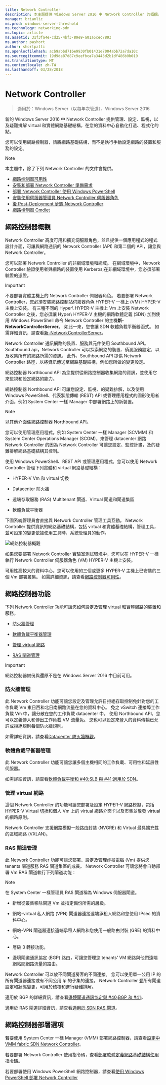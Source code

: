 ```yaml
---
title: Network Controller
description: 本主題提供 Windows Server 2016 中 Network Controller 的概觀。
manager: brianlic
ms.prod: windows-server-threshold
ms.technology: networking-sdn
ms.topic: article
ms.assetid: 31f3fa4e-cd25-4bf3-89e9-a01a6cec7893
ms.author: pashort
author: shortpatti
ms.openlocfilehash: acb9abbd716e9930fb01431e7004abb72a7da10c
ms.sourcegitcommit: 19d9da87d87c9eefbca7a3443d2b1df486b0b010
ms.translationtype: MT
ms.contentlocale: zh-TW
ms.lasthandoff: 03/28/2018
---
```

# <a name="network-controller"></a>Network Controller

>適用於：Windows Server（以每年次管道）、Windows Server 2016

新的 Windows Server 2016 中 Network Controller 提供管理、設定、監視，以及疑難排解 virtual 和實體網路基礎結構，在您的資料中心自動化打造、程式化的點。 

您可以使用網路控制器，請將網路基礎結構，而不是執行手動設定網路的裝置和服務的設定。

> [!NOTE]
> 本主題中，除了下列 Network Controller 的文件會提供。
> - [網路控制器可用性](network-controller-high-availability.md)
> - [安裝和部署 Network Controller 準備需求](../../plan/Installation-and-Preparation-Requirements-for-Deploying-Network-Controller.md)  
> - [部署 Network Controller 使用 Windows PowerShell](../../deploy/Deploy-Network-Controller-using-Windows-PowerShell.md)  
> - [安裝使用伺服器管理員 Network Controller 伺服器角色](Install-the-Network-Controller-server-role-using-Server-Manager.md)
> - [後 Post-Deployment 步驟 Network Controller](post-deploy-steps-nc.md)
> - [網路控制器 Cmdlet](https://technet.microsoft.com/library/mt576401.aspx) 

## <a name="bkmk_overview"></a>網路控制器概觀

Network Controller 高度可用和擴充伺服器角色，並且提供一個應用程式的程式設計介面，可讓與網路通訊的 Network Controller \(API\) 和第二個的 API，讓您與 Network Controller。

您可以部署 Network Controller 的非網域環境和網域。 在網域環境中，Network Controller 驗證使用者與網路的裝置使用 Kerberos;在非網域環境中，您必須部署驗證的憑證。

>[!IMPORTANT]
>不要部署實體主機上的 Network Controller 伺服器角色。 若要部署 Network Controller，您必須安裝網路控制站伺服器角色 HYPER-V 一樣上 \(VM\) HYPER-V 主機上安裝。 有三種不同的 Hyper\ HYPER-V 主機上 Vm 上安裝 Network Controller 之後，您必須讓 Hyper\ HYPER-V 主機的網路軟體定義 \(SDN\) 加到使用 Windows PowerShell 命令 Network Controller 的主機**新-NetworkControllerServer**。 如此一來，您會讓 SDN 軟體負載平衡器函式。 如需詳細資訊，請查看[新-NetworkControllerServer](https://technet.microsoft.com/itpro/powershell/windows/network-controller/new-networkcontrollerserver)。

Network Controller 通訊網路的裝置、服務與元件使用 Southbound API。 Southbound api，Network Controller 可以探索網路的裝置、偵測服務設定，以及收集所有的網路所需的資訊。 此外，Southbound API 提供 Network Controller 路徑，以將資訊傳送至網路基礎結構，例如您所做的變更設定。

網路控制器 Northbound API 為您提供從網路控制器收集網路的資訊，並使用它來監視和設定網路的能力。

網路控制器 Northbound API 可讓您設定、監視、的疑難排解，以及使用 Windows PowerShell、代表狀態傳輸 \(REST\) API 或管理應用程式的圖形使用者介面，例如 System Center 一樣 Manager 中部署網路上的新裝置。

>[!NOTE]
>以其他介面係網路控制器 Northbound API。

您可以使用管理應用程式，例如 System Center 一樣 Manager \(SCVMM\) 和 System Center Operations Manager \(SCOM\)，來管理 datacenter 網路 Network Controller 的因為 Network Controller 可讓您設定、監控計畫，及的疑難排解網路基礎結構其控制。

使用 Windows PowerShell、REST API 或管理應用程式，您可以使用 Network Controller 管理下列實體和 virtual 網路基礎結構：

- HYPER-V Vm 和 virtual 切換

- Datacenter 防火牆

- 遠端存取服務 \(RAS\) Multitenant 閘道、Virtual 閘道和閘道集區

- 軟體負載平衡器

下圖系統管理員會直接與 Network Controller 管理工具互動。 Network Controller 提供資訊的網路基礎結構，包括 virtual 和實體基礎結構，管理工具，並可設定的變更依據使用工具時，系統管理員的動作。  

![網路控制器概觀](../../../media/Network-Controller/NetController_overview.png)  

如果您要部署 Network Controller 實驗室測試環境中，您可以在 HYPER-V 一樣執行 Network Controller 伺服器角色 \(VM\) HYPER-V 主機上安裝。

可用性高較大的資料中心，您可以使用的三個或更多 HYPER-V 主機上已安裝的三個 Vm 部署叢集。 如需詳細資訊，請查看[網路控制器可用性](network-controller-high-availability.md)。

## <a name="bkmk_features"></a>網路控制器功能

下列 Network Controller 功能可讓您如何設定及管理 virtual 和實體網路的裝置和服務。  
  
-   [防火牆管理](#bkmk_firewall)  
  
-   [軟體負載平衡器管理](#bkmk_slb)  
  
-   [管理 virtual 網路](#bkmk_virtual)  
  
-   [RAS 閘道管理](#bkmk_gateway)

>[!IMPORTANT]
>網路控制器備份與還原不是在 Windows Server 2016 中目前可用。
  
### <a name="bkmk_firewall"></a>防火牆管理

此 Network Controller 功能可讓您設定及管理允許日拒絕存取控制免針對您的工作負載 Vm 東日西和北日南網路流量在您的資料中心。 免之 vSwitch 連接埠工作負載 Vm 中，讓分散在您的工作負載 datacenter 中。 使用 Northbound API，您可以定義傳入和傳出工作負載 VM 流量免。 您也可以設定來登入的資料傳輸已允許或拒絕規則每個防火牆規則。  

如需詳細資訊，請查看[Datacenter 防火牆概觀](../../../sdn/technologies/network-function-virtualization/Datacenter-Firewall-Overview.md)。

### <a name="bkmk_slb"></a>軟體負載平衡器管理

此 Network Controller 功能可讓您讓多個主機相同的工作負載、可用性和延展性伺服器。  
  
如需詳細資訊，請查看[軟體負載平衡和 #40;SLB 與 #41;適用於 SDN](../../../sdn/technologies/network-function-virtualization/Software-Load-Balancing--SLB--for-SDN.md)。  
  
### <a name="bkmk_virtual"></a>管理 virtual 網路

這個 Network Controller 的功能可讓您部署及設定 HYPER-V 網路模擬，包括 HYPER-V Virtual 切換和個人 Vm 上的 virtual 網路介面卡以及市集並散發 virtual 的網路原則。

Network Controller 支援網路模擬一般路由封裝 (NVGRE) 和 Virtual 最具擴充性的區域網路 (VXLAN)。

### <a name="bkmk_gateway"></a>RAS 閘道管理

此 Network Controller 功能可讓您部署、設定及管理虛擬電腦 (Vm) 提供您 tenants 閘道服務 RAS 閘道集區的成員。 Network Controller 可讓您將會自動部署 Vm RAS 閘道執行下列閘道功能：

> [!NOTE]
> 在 System Center 一樣管理員 RAS 閘道稱為 Windows 伺服器閘道。

- 新增從叢集移除閘道 Vm 並指定備份所需的層級。

- 網站-virtual 私人網路 (VPN) 閘道器連接遠端承租人網路和您使用 IPsec 的資料中心。

- 網站-VPN 閘道器連接遠端承租人網路和您使用一般路由封裝 (GRE) 的資料中心。

- 層級 3 轉接功能。

- 邊境閘道通訊協定 (BGP) 路由，可讓您管理您 tenants' VM 網路與他們遠端網站間網路流量的路由。

Network Controller 可以放不同閘道房客的不同連接。 您可以使用單一公用 IP 的所有閘道器連接或有不同公用 Ip 的子集的連接。 Network Controller 登所有閘道設定和狀態變更，可用於稽核和進行疑難排解。

適用於 BGP 的詳細資訊，請查看[邊境閘道通訊協定與 #40;BGP 和 #41;](../../../../remote/remote-access/bgp/Border-Gateway-Protocol-BGP.md).

適用於 RAS 閘道詳細資訊，請查看[適用於 SDN RAS 閘道](../../../sdn/technologies/network-function-virtualization/RAS-Gateway-for-SDN.md)。

## <a name="network-controller-deployment-options"></a>網路控制器部署選項

若要使用 System Center 一樣 Manager \(VMM\) 部署網路控制器，請查看[設定中 VMM fabric SDN Network Controller](https://technet.microsoft.com/system-center-docs/vmm/scenario/sdn-network-controller)。

若要部署 Network Controller 使用指令碼，查看[部署軟體定義網路基礎結構使用指令碼](../../deploy/Deploy-a-Software-Defined-Network-infrastructure-using-scripts.md)。

若要部署使用 Windows PowerShell 網路控制器，請查看[使用 Windows PowerShell 部署 Network Controller](../../deploy/Deploy-Network-Controller-using-Windows-PowerShell.md)
